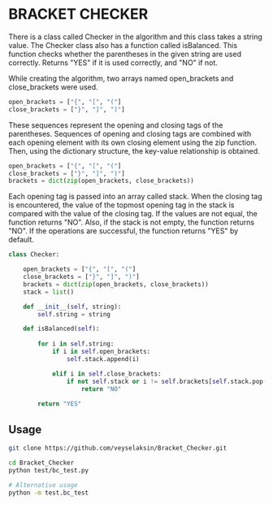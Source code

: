 # BRACKET CHECKER

There is a class called Checker in the algorithm and this class takes a string value. The Checker class also has a function called isBalanced. This function checks whether the parentheses in the given string are used correctly. Returns "YES" if it is used correctly, and "NO" if not.


While creating the algorithm, two arrays named open_brackets and close_brackets were used.

```python
open_brackets = ["{", "[", "("]
close_brackets = ["}", "]", ")"]
```

These sequences represent the opening and closing tags of the parentheses. Sequences of opening and closing tags are combined with each opening element with its own closing element using the zip function. Then, using the dictionary structure, the key-value relationship is obtained.

``` python
open_brackets = ["{", "[", "("]
close_brackets = ["}", "]", ")"]
brackets = dict(zip(open_brackets, close_brackets))
```

Each opening tag is passed into an array called stack. When the closing tag is encountered, the value of the topmost opening tag in the stack is compared with the value of the closing tag. If the values are not equal, the function returns "NO". Also, if the stack is not empty, the function returns "NO". If the operations are successful, the function returns "YES" by default.

```python
class Checker:

    open_brackets = ["{", "[", "("]
    close_brackets = ["}", "]", ")"]
    brackets = dict(zip(open_brackets, close_brackets))
    stack = list()

    def __init__(self, string):
        self.string = string

    def isBalanced(self):
        
        for i in self.string:
            if i in self.open_brackets:
                self.stack.append(i)

            elif i in self.close_brackets:
                if not self.stack or i != self.brackets[self.stack.pop()]:
                    return "NO"
        
        return "YES"

```

## Usage
```sh
git clone https://github.com/veyselaksin/Bracket_Checker.git

cd Bracket_Checker
python test/bc_test.py

# Alternative usage
python -m test.bc_test

```
